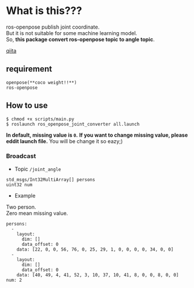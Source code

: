 # What is this???
ros-openpose publish joint coordinate.  
But it is not suitable for some machine learning model.  
So, **this package convert ros-openpose topic to angle topic**.  

[qiita](https://qiita.com/okanosyogo/items/d62e6471ca3bb2877b0c<Paste>)

## requirement
```
openpose(**coco weight!!**)
ros-openpose
```

## How to use
```
$ chmod +x scripts/main.py
$ roslaunch ros_openpose_joint_converter all.launch 
```
**In default, missing value is `0`.**
**If you want to change missing value, please eddit launch file.**
You will be change it so eazy;)

### Broadcast
- Topic
`/joint_angle`
```
std_msgs/Int32MultiArray[] persons
uint32 num
```

- Example

Two person.  
Zero mean missing value.
```
persons: 
  - 
    layout: 
      dim: []
      data_offset: 0
    data: [22, 0, 0, 56, 76, 0, 25, 29, 1, 0, 0, 0, 0, 34, 0, 0]
  - 
    layout: 
      dim: []
      data_offset: 0
    data: [40, 49, 4, 41, 52, 3, 10, 37, 10, 41, 8, 0, 0, 8, 0, 0]
num: 2
```

